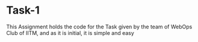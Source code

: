 # Task-1
This Assignment holds the code for the Task given by the team of WebOps Club of IITM, and as it is initial, it is simple and easy
